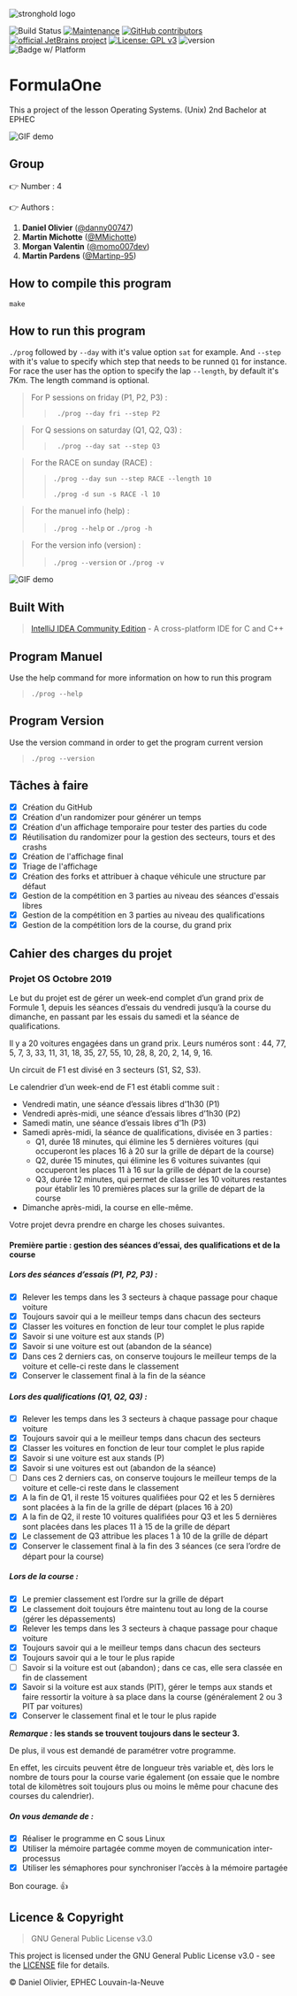 ![stronghold logo](img/car.jpg)

![Build Status](https://img.shields.io/badge/build-passing%20-green)
[![Maintenance](https://img.shields.io/badge/Maintained%3F-yes-green.svg)](https://GitHub.com/Naereen/StrapDown.js/graphs/commit-activity)
[![GitHub contributors](https://camo.githubusercontent.com/72f84692f9f89555c176bb9e0eca9cf08d97fec9/68747470733a2f2f696d672e736869656c64732e696f2f62616467652f636f6e747269627574696f6e732d77656c636f6d652d6f72616e67652e737667)](https://github.com/danny00747/FormulaOne/settings/collaboration)
[![official JetBrains project](http://jb.gg/badges/official.svg)](https://confluence.jetbrains.com/display/ALL/JetBrains+on+GitHub)
[![License: GPL v3](https://img.shields.io/badge/License-GPLv3-blue.svg)](https://www.gnu.org/licenses/gpl-3.0)
![version](https://img.shields.io/badge/version-2.0-blue)
![Badge w/ Platform](https://img.shields.io/badge/platform-linux--64-lightgrey)


# FormulaOne

This a project of the lesson Operating Systems. (Unix) 2nd Bachelor at EPHEC 

![GIF demo](img/output.gif)

## Group

:point_right: Number : 4

:point_right: Authors :

1. **Daniel Olivier** ([@danny00747](https://github.com/danny00747 "danny00747"))
2. **Martin Michotte** ([@MMichotte](https://github.com/MMichotte "Martin Michotte"))
3. **Morgan Valentin** ([@momo007dev](https://github.com/momo007dev "Morgan Valentin"))
4. **Martin Pardens** ([@Martinp-95](https://github.com/martinp-95 "Martin Pardens"))

## How to compile this program

`make`

## How to run this program

`./prog` followed by `--day` with it's value option `sat` for example. And `--step` 
 with it's value to specify which step that needs to be runned `Q1` for instance. 
 For race the user has the option to specify the lap `--length`, 
 by default it's 7Km. The length command is optional. 
 
> For P sessions on friday (P1, P2, P3) :
>
>>
>>``` ./prog --day fri --step P2```
>>

> For Q sessions on saturday (Q1, Q2, Q3) :
>
>>
>>``` ./prog --day sat --step Q3```
>>

> For the RACE on sunday (RACE) :
>
>>
>>``` ./prog --day sun --step RACE --length 10 ```
>>
>>``` ./prog -d sun -s RACE -l 10 ```
>>

> For the manuel info (help) :
>
>>
>>``` ./prog --help ``` or ``` ./prog -h ``` 
>>

> For the version info (version) :
>
>>
>>``` ./prog --version ``` or ``` ./prog -v ``` 
>>

![GIF demo](img/how-to-run-prog.gif.gif)

## Built With

> [IntelliJ IDEA Community Edition](https://www.jetbrains.com/clion/) - A cross-platform IDE for C and C++

## Program Manuel

Use the help command for more information on how to run this program

>``` ./prog --help ```
>

## Program Version

Use the version command in order to get the program current version 

>``` ./prog --version ```

## Tâches à faire

- [x] Création du GitHub
- [x] Création d'un randomizer pour générer un temps
- [x] Création d'un affichage temporaire pour tester des parties du code
- [x] Réutilisation du randomizer pour la gestion des secteurs, tours et des crashs
- [x] Création de l'affichage final
- [x] Triage de l'affichage
- [x] Création des forks et attribuer à chaque véhicule une structure par défaut
- [x] Gestion de la compétition en 3 parties au niveau des séances d'essais libres
- [x] Gestion de la compétition en 3 parties au niveau des qualifications
- [x] Gestion de la compétition lors de la course, du grand prix

## Cahier des charges du projet

### Projet OS Octobre 2019

Le but du projet est de gérer un week-end complet d’un grand prix de Formule 1, depuis les séances d’essais du vendredi jusqu’à la course du dimanche, en passant par les essais du samedi et la séance de qualifications.

Il y a 20 voitures engagées dans un grand prix.
Leurs numéros sont : 44, 77, 5, 7, 3, 33, 11, 31, 18, 35, 27, 55, 10, 28, 8, 20, 2, 14, 9, 16.

Un circuit de F1 est divisé en 3 secteurs (S1, S2, S3).

Le calendrier d’un week-end de F1 est établi comme suit :

- Vendredi matin, une séance d’essais libres d’1h30 (P1)
- Vendredi après-midi, une séance d’essais libres d’1h30 (P2)
- Samedi matin, une séance d’essais libres d’1h (P3)
- Samedi après-midi, la séance de qualifications, divisée en 3 parties :
  - Q1, durée 18 minutes, qui élimine les 5 dernières voitures (qui occuperont les places 16 à 20 sur la grille de départ de la course)
  - Q2, durée 15 minutes, qui élimine les 6 voitures suivantes (qui occuperont les places 11 à 16 sur la grille de départ de la course)
  - Q3, durée 12 minutes, qui permet de classer les 10 voitures restantes pour établir les 10 premières places sur la grille de départ de la course
- Dimanche après-midi, la course en elle-même.

Votre projet devra prendre en charge les choses suivantes.

#### Première partie : gestion des séances d’essai, des qualifications et de la course

##### Lors des séances d’essais (P1, P2, P3) :

- [x] Relever les temps dans les 3 secteurs à chaque passage pour chaque voiture
- [x] Toujours savoir qui a le meilleur temps dans chacun des secteurs
- [x] Classer les voitures en fonction de leur tour complet le plus rapide
- [x] Savoir si une voiture est aux stands (P)
- [x] Savoir si une voiture est out (abandon de la séance)
- [x] Dans ces 2 derniers cas, on conserve toujours le meilleur temps de la voiture et celle-ci reste dans le classement
- [x] Conserver le classement final à la fin de la séance

##### Lors des qualifications (Q1, Q2, Q3) :

- [x] Relever les temps dans les 3 secteurs à chaque passage pour chaque voiture
- [x] Toujours savoir qui a le meilleur temps dans chacun des secteurs
- [x] Classer les voitures en fonction de leur tour complet le plus rapide
- [x] Savoir si une voiture est aux stands (P)
- [x] Savoir si une voitures est out (abandon de la séance)
- [ ] Dans ces 2 derniers cas, on conserve toujours le meilleur temps de la voiture et celle-ci reste dans le classement
- [x] A la fin de Q1, il reste 15 voitures qualifiées pour Q2 et les 5 dernières sont placées à la fin de la grille de départ (places 16 à 20)
- [x] A la fin de Q2, il reste 10 voitures qualifiées pour Q3 et les 5 dernières sont placées dans les places 11 à 15 de la grille de départ
- [x] Le classement de Q3 attribue les places 1 à 10 de la grille de départ
- [x] Conserver le classement final à la fin des 3 séances (ce sera l’ordre de départ pour la course)

##### Lors de la course :

- [x] Le premier classement est l’ordre sur la grille de départ
- [x] Le classement doit toujours être maintenu tout au long de la course (gérer les dépassements)
- [x] Relever les temps dans les 3 secteurs à chaque passage pour chaque voiture
- [x] Toujours savoir qui a le meilleur temps dans chacun des secteurs
- [x] Toujours savoir qui a le tour le plus rapide
- [ ] Savoir si la voiture est out (abandon) ; dans ce cas, elle sera classée en fin de classement
- [x] Savoir si la voiture est aux stands (PIT), gérer le temps aux stands et faire ressortir la voiture à sa place dans la course (généralement 2 ou 3 PIT par voitures)
- [x] Conserver le classement final et le tour le plus rapide

**_Remarque :_ les stands se trouvent toujours dans le secteur 3.**

De plus, il vous est demandé de paramétrer votre programme.

En effet, les circuits peuvent être de longueur très variable et, dès lors le nombre de tours pour la course varie également (on essaie que le nombre total de kilomètres soit toujours plus ou moins le même pour chacune des courses du calendrier).

##### On vous demande de :

- [x] Réaliser le programme en C sous Linux
- [x] Utiliser la mémoire partagée comme moyen de communication inter-processus
- [x] Utiliser les sémaphores pour synchroniser l’accès à la mémoire partagée

Bon courage. :+1:

## Licence & Copyright

> GNU General Public License v3.0

This project is licensed under the GNU General Public License v3.0 - see the [LICENSE](LICENSE) file for details.

© Daniel Olivier, EPHEC Louvain-la-Neuve



